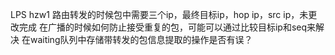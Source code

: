 LPS
hzw1
路由转发的时候包中需要三个ip，最终目标ip，hop ip，src ip，未更改完成
在广播的时候如何防止接受重复的包，可能可以通过比较目标ip和seq来解决
在waiting队列中存储带转发的包信息提取的操作是否有误？
